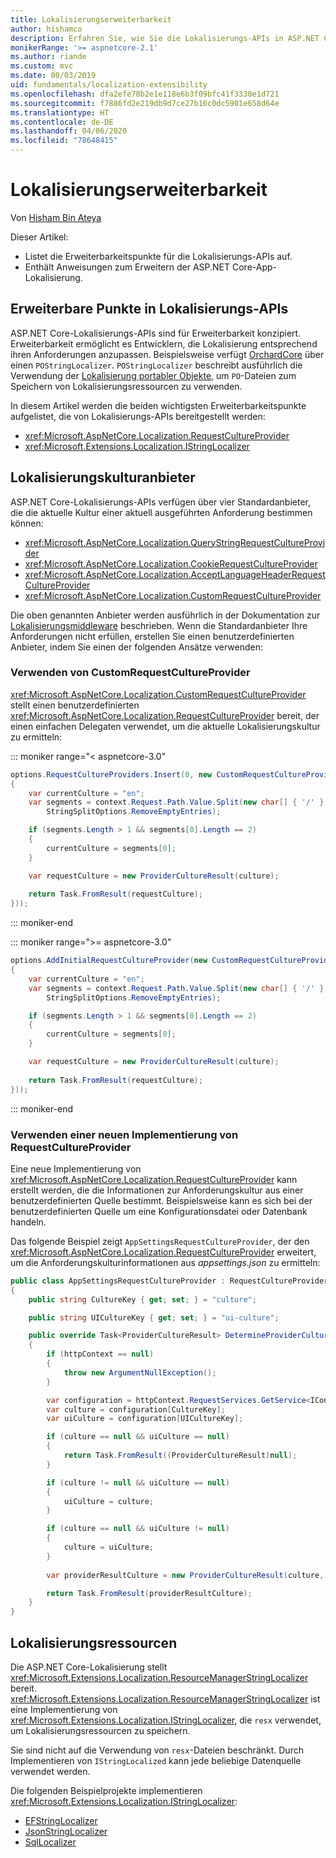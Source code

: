 ```yaml
---
title: Lokalisierungserweiterbarkeit
author: hishamco
description: Erfahren Sie, wie Sie die Lokalisierungs-APIs in ASP.NET Core-Apps erweitern.
monikerRange: '>= aspnetcore-2.1'
ms.author: riande
ms.custom: mvc
ms.date: 08/03/2019
uid: fundamentals/localization-extensibility
ms.openlocfilehash: dfa2efe78b2e1e118e6b3f09bfc41f3330e1d721
ms.sourcegitcommit: f7886fd2e219db9d7ce27b16c0dc5901e658d64e
ms.translationtype: HT
ms.contentlocale: de-DE
ms.lasthandoff: 04/06/2020
ms.locfileid: "78648415"
---
```

# <a name="localization-extensibility"></a>Lokalisierungserweiterbarkeit

Von [Hisham Bin Ateya](https://github.com/hishamco)

Dieser Artikel:

* Listet die Erweiterbarkeitspunkte für die Lokalisierungs-APIs auf.
* Enthält Anweisungen zum Erweitern der ASP.NET Core-App-Lokalisierung.

## <a name="extensible-points-in-localization-apis"></a>Erweiterbare Punkte in Lokalisierungs-APIs

ASP.NET Core-Lokalisierungs-APIs sind für Erweiterbarkeit konzipiert. Erweiterbarkeit ermöglicht es Entwicklern, die Lokalisierung entsprechend ihren Anforderungen anzupassen. Beispielsweise verfügt [OrchardCore](https://github.com/orchardCMS/OrchardCore/) über einen `POStringLocalizer`. `POStringLocalizer` beschreibt ausführlich die Verwendung der [Lokalisierung portabler Objekte](xref:fundamentals/portable-object-localization), um `PO`-Dateien zum Speichern von Lokalisierungsressourcen zu verwenden.

In diesem Artikel werden die beiden wichtigsten Erweiterbarkeitspunkte aufgelistet, die von Lokalisierungs-APIs bereitgestellt werden: 

* <xref:Microsoft.AspNetCore.Localization.RequestCultureProvider>
* <xref:Microsoft.Extensions.Localization.IStringLocalizer>

## <a name="localization-culture-providers"></a>Lokalisierungskulturanbieter

ASP.NET Core-Lokalisierungs-APIs verfügen über vier Standardanbieter, die die aktuelle Kultur einer aktuell ausgeführten Anforderung bestimmen können:

* <xref:Microsoft.AspNetCore.Localization.QueryStringRequestCultureProvider>
* <xref:Microsoft.AspNetCore.Localization.CookieRequestCultureProvider>
* <xref:Microsoft.AspNetCore.Localization.AcceptLanguageHeaderRequestCultureProvider>
* <xref:Microsoft.AspNetCore.Localization.CustomRequestCultureProvider>

Die oben genannten Anbieter werden ausführlich in der Dokumentation zur [Lokalisierungsmiddleware](xref:fundamentals/localization) beschrieben. Wenn die Standardanbieter Ihre Anforderungen nicht erfüllen, erstellen Sie einen benutzerdefinierten Anbieter, indem Sie einen der folgenden Ansätze verwenden:

### <a name="use-customrequestcultureprovider"></a>Verwenden von CustomRequestCultureProvider

<xref:Microsoft.AspNetCore.Localization.CustomRequestCultureProvider> stellt einen benutzerdefinierten <xref:Microsoft.AspNetCore.Localization.RequestCultureProvider> bereit, der einen einfachen Delegaten verwendet, um die aktuelle Lokalisierungskultur zu ermitteln:

::: moniker range="< aspnetcore-3.0"
```csharp
options.RequestCultureProviders.Insert(0, new CustomRequestCultureProvider(async context =>
{
    var currentCulture = "en";
    var segments = context.Request.Path.Value.Split(new char[] { '/' }, 
        StringSplitOptions.RemoveEmptyEntries);

    if (segments.Length > 1 && segments[0].Length == 2)
    {
        currentCulture = segments[0];
    }

    var requestCulture = new ProviderCultureResult(culture);
    
    return Task.FromResult(requestCulture);
}));
```

::: moniker-end

::: moniker range=">= aspnetcore-3.0"
```csharp
options.AddInitialRequestCultureProvider(new CustomRequestCultureProvider(async context =>
{
    var currentCulture = "en";
    var segments = context.Request.Path.Value.Split(new char[] { '/' }, 
        StringSplitOptions.RemoveEmptyEntries);

    if (segments.Length > 1 && segments[0].Length == 2)
    {
        currentCulture = segments[0];
    }

    var requestCulture = new ProviderCultureResult(culture);
    
    return Task.FromResult(requestCulture);
}));
```

::: moniker-end

### <a name="use-a-new-implemetation-of-requestcultureprovider"></a>Verwenden einer neuen Implementierung von RequestCultureProvider

Eine neue Implementierung von <xref:Microsoft.AspNetCore.Localization.RequestCultureProvider> kann erstellt werden, die die Informationen zur Anforderungskultur aus einer benutzerdefinierten Quelle bestimmt. Beispielsweise kann es sich bei der benutzerdefinierten Quelle um eine Konfigurationsdatei oder Datenbank handeln.

Das folgende Beispiel zeigt `AppSettingsRequestCultureProvider`, der den <xref:Microsoft.AspNetCore.Localization.RequestCultureProvider> erweitert, um die Anforderungskulturinformationen aus *appsettings.json* zu ermitteln:

```csharp
public class AppSettingsRequestCultureProvider : RequestCultureProvider
{
    public string CultureKey { get; set; } = "culture";

    public string UICultureKey { get; set; } = "ui-culture";

    public override Task<ProviderCultureResult> DetermineProviderCultureResult(HttpContext httpContext)
    {
        if (httpContext == null)
        {
            throw new ArgumentNullException();
        }

        var configuration = httpContext.RequestServices.GetService<IConfigurationRoot>();
        var culture = configuration[CultureKey];
        var uiCulture = configuration[UICultureKey];

        if (culture == null && uiCulture == null)
        {
            return Task.FromResult((ProviderCultureResult)null);
        }

        if (culture != null && uiCulture == null)
        {
            uiCulture = culture;
        }

        if (culture == null && uiCulture != null)
        {
            culture = uiCulture;
        }
        
        var providerResultCulture = new ProviderCultureResult(culture, uiCulture);

        return Task.FromResult(providerResultCulture);
    }
}
```

## <a name="localization-resources"></a>Lokalisierungsressourcen

Die ASP.NET Core-Lokalisierung stellt <xref:Microsoft.Extensions.Localization.ResourceManagerStringLocalizer> bereit. <xref:Microsoft.Extensions.Localization.ResourceManagerStringLocalizer> ist eine Implementierung von <xref:Microsoft.Extensions.Localization.IStringLocalizer>, die `resx` verwendet, um Lokalisierungsressourcen zu speichern.

Sie sind nicht auf die Verwendung von `resx`-Dateien beschränkt. Durch Implementieren von `IStringLocalized` kann jede beliebige Datenquelle verwendet werden.

Die folgenden Beispielprojekte implementieren <xref:Microsoft.Extensions.Localization.IStringLocalizer>: 

* [EFStringLocalizer](https://github.com/aspnet/Entropy/tree/master/samples/Localization.EntityFramework)
* [JsonStringLocalizer](https://github.com/hishamco/My.Extensions.Localization.Json)
* [SqlLocalizer](https://github.com/damienbod/AspNetCoreLocalization)
